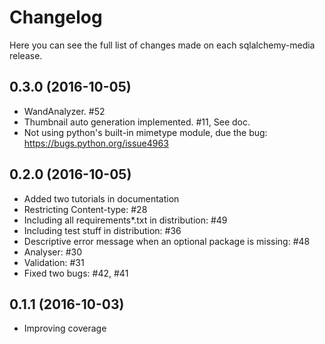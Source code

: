 # Changelog


Here you can see the full list of changes made on each sqlalchemy-media release.

## 0.3.0 (2016-10-05)

* WandAnalyzer. #52
* Thumbnail auto generation implemented. #11,  See doc.
* Not using python's built-in mimetype module, due the bug: https://bugs.python.org/issue4963

## 0.2.0 (2016-10-05)

* Added two tutorials in documentation
* Restricting Content-type: #28
* Including all requirements*.txt in distribution: #49
* Including test stuff in distribution: #36
* Descriptive error message when an optional package is missing: #48
* Analyser: #30
* Validation: #31
* Fixed two bugs: #42, #41


## 0.1.1 (2016-10-03)

* Improving coverage
